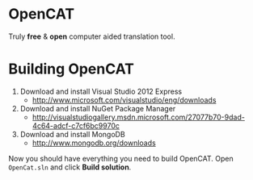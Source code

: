 OpenCAT
=======

Truly **free** & **open** computer aided translation tool.

# Building OpenCAT

1. Download and install Visual Studio 2012 Express 
    * <http://www.microsoft.com/visualstudio/eng/downloads>
2. Download and install NuGet Package Manager
    * <http://visualstudiogallery.msdn.microsoft.com/27077b70-9dad-4c64-adcf-c7cf6bc9970c>
3. Download and install MongoDB
    * <http://www.mongodb.org/downloads>

Now you should have everything you need to build OpenCAT. Open `OpenCat.sln` and click **Build solution**.
